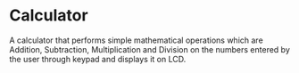 # Calculator
A calculator that performs simple mathematical operations which are Addition, Subtraction, Multiplication and Division on the numbers entered by the user through keypad
and displays it on LCD.


